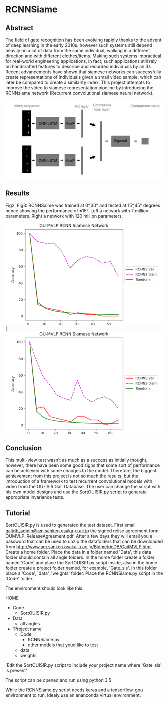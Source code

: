 # RCNNSiame

## Abstract

The field of gate recognition has been evolving rapidly thanks to the advent of deep learning in the early 2010s. however such systems still depend heavily on a lot of data from the same individual, walking in a different direction and with different clothes/items. Making such systems impractical for real-world engineering applications, in fact, such applications still rely on handcrafted features to describe and recorded individuals by an ID. Recent advancements have shown that siamese networks can successfully create representations of individuals given a small video sample, which can later be compared to create a similarity index. This project attempts to improve the video to siamese representation pipeline by introducing the RCNNsiame network (Recurrent convolutional siamese neural network).

![Screenshot](model_architecture.jpg)

## Results

Fig2, Fig3: RCNNSaime was trained at 0°,30° and tested at 15°,45° degrees hence showing the performance of ±15°. Left a network with 7 million parameters. Right a network with 120 million parameters.

![Screenshot](figure1.png)  |  ![Screenshot](figure2.png)

## Conclusion

This multi-view test wasn’t as much as a success as initially thought, however, there have been some good signs that some sort of performance can be achieved with some changes to the model. Therefore, the biggest achievement from this project is not so much the results, but the introduction of a framework to test recurrent convolutional models with video from the OU-ISIR Gait Database. The user can change the script with his own model designs and use the SortOUISIR.py script to generate appropriate invariance tests.

## Tutorial

SortOUISIR.py is used to generated the test dataset. First email gaitdb_admin@am.sanken.osaka-u.ac.jp the signed relise agreement form OUMVLP_ReleaseAgreement.pdf. After a few days they will email you a password that can be used to unzip the datafolders that can be downloaded from http://www.am.sanken.osaka-u.ac.jp/BiometricDB/GaitMVLP.html. Create a home folder. Place the data in a folder named 'Data', this data folder should contain all angle folders. In the home folder create a folder named 'Code' and place the SortOUISIR.py script inside, also in the home folder create a project folder named, for example, 'Gate_sis'. In this folder place a 'Code', 'data', 'weights' folder. Place the RCNNSiame.py script in the 'Code' folder.

The environment should look like this:

HOME
* Code
    * SortOUISIR.py
* Data
    * all angles
* 'Project name'
    * Code
        * RCNNSiame.py
        * other models that youd like to test
    * data
    * weights


'Edit the SortOUISIR.py script to include your project name where 'Gate_sis' is present'

The script can be opened and run using python 3.5

While the RCNNSiame.py script needs keras and a tensorflow-gpu environment to run. Idealy use an ananconda virtual environment.
